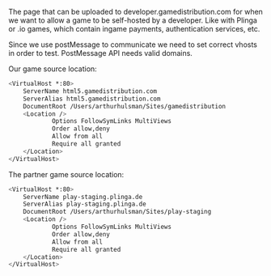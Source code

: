 The page that can be uploaded to developer.gamedistribution.com for when we want to allow a game to be self-hosted by a developer. Like with Plinga or .io games, which contain ingame payments, authentication services, etc.

Since we use postMessage to communicate we need to set correct vhosts in order to test. PostMessage API needs valid domains.

Our game source location:
``` bash
<VirtualHost *:80>
    ServerName html5.gamedistribution.com
    ServerAlias html5.gamedistribution.com
    DocumentRoot /Users/arthurhulsman/Sites/gamedistribution
    <Location />
            Options FollowSymLinks MultiViews
            Order allow,deny
            Allow from all
            Require all granted
    </Location>
</VirtualHost>

```

The partner game source location:
``` bash
<VirtualHost *:80>
    ServerName play-staging.plinga.de
    ServerAlias play-staging.plinga.de
    DocumentRoot /Users/arthurhulsman/Sites/play-staging
    <Location />
            Options FollowSymLinks MultiViews
            Order allow,deny
            Allow from all
            Require all granted
    </Location>
</VirtualHost>

```